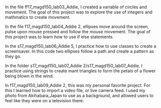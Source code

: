 In the file ff17_magd150_lab03_Addie, I created a variable of circles and movement. The goal of this project was to explore the use of integers and mathmatics to create movement. 

In the file f17_magd150_lab04_Addie 2, ellipses move around the screen, pulse upon mouse pressed and follow the mouse movement. The goal of this project was to learn how to use if else statements. 

In the s17_magd150_lab06_Addie 5, I practice how to use classes to create a screensaver. In this code two ellipses follow a path and  create a pattern as they go. 

In the folder s17_magd150_lab07_Addie 2/s17_magd150_lab07_Addie, I practice using strings to create mant triangles to form the petals of a flower being blown in the wind. 


In f17_magd150_lab09_Addie 2, this was my personal favorite project. For this I learned how to import a video file, or live camera feed. I used my photo from Akihabara,Japan to use as a background, and allowed users to feel like they were on a television there.  
